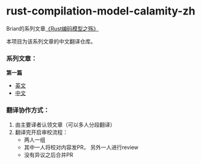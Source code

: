 # rust-compilation-model-calamity-zh

Brian的系列文章[《Rust编码模型之殇》](https://pingcap.com/blog/rust-compilation-model-calamity/)

本项目为该系列文章的中文翻译仓库。

### 系列文章：

**第一篇**

- [英文](./posts/en/20200130.md)
- [中文](./posts/zh/20200130.md)

### 翻译协作方式：


1. 由主要译者认领文章（可以多人分段翻译）
2. 翻译完开启审校流程：
    - 两人一组
    - 其中一人将校对内容发PR， 另外一人进行review
    - 没有异议之后合并PR
